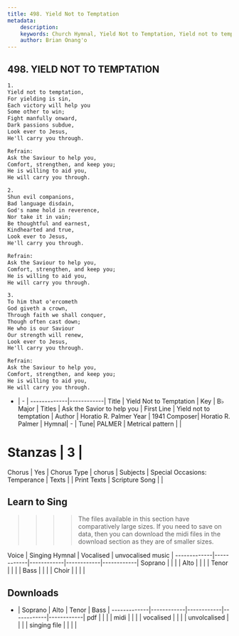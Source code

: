 ```yaml
---
title: 498. Yield Not to Temptation
metadata:
    description: 
    keywords: Church Hymnal, Yield Not to Temptation, Yield not to temptation , Ask the Savior to help you
    author: Brian Onang'o
---
```



## 498. YIELD NOT TO TEMPTATION

```txt
1.
Yield not to temptation, 
For yielding is sin, 
Each victory will help you 
Some other to win; 
Fight manfully onward, 
Dark passions subdue, 
Look ever to Jesus, 
He'll carry you through. 

Refrain:
Ask the Saviour to help you, 
Comfort, strengthen, and keep you; 
He is willing to aid you, 
He will carry you through. 

2.
Shun evil companions, 
Bad language disdain, 
God's name hold in reverence, 
Nor take it in vain; 
Be thoughtful and earnest, 
Kindhearted and true, 
Look ever to Jesus, 
He'll carry you through. 

Refrain:
Ask the Saviour to help you, 
Comfort, strengthen, and keep you; 
He is willing to aid you, 
He will carry you through. 

3.
To him that o'ercometh 
God giveth a crown, 
Through faith we shall conquer, 
Though often cast down; 
He who is our Saviour 
Our strength will renew, 
Look ever to Jesus, 
He'll carry you through.

Refrain:
Ask the Saviour to help you, 
Comfort, strengthen, and keep you; 
He is willing to aid you, 
He will carry you through. 

```

- |   -  |
-------------|------------|
Title | Yield Not to Temptation |
Key | B♭ Major |
Titles | Ask the Savior to help you |
First Line | Yield not to temptation  |
Author | Horatio R. Palmer
Year | 1941
Composer| Horatio R. Palmer |
Hymnal|  - |
Tune| PALMER |
Metrical pattern | |
# Stanzas | 3 |
Chorus | Yes |
Chorus Type | chorus |
Subjects | Special Occasions: Temperance |
Texts |  |
Print Texts | 
Scripture Song |  |
  
## Learn to Sing

>>>> The files available in this section have comparatively large sizes. If you need to save on data, then you can download the midi files in the download section as they are of smaller sizes.

Voice |  Singing Hymnal | Vocalised | unvocalised music |
-------------|------------|------------|------------|------------|
Soprano | | | |
Alto | | | |
Tenor | | | |
Bass | | | |
Choir | | | |

## Downloads

- |  Soprano | Alto | Tenor | Bass |
-------------|------------|------------|------------|------------|
pdf | | | |
midi | | | |
vocalised | | | |
unvolcalised | | | |
singing file | | | |
  